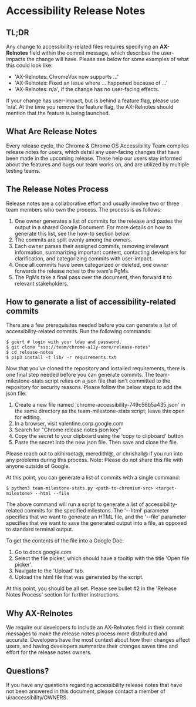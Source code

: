 # Accessibility Release Notes

## TL;DR
Any change to accessibility-related files requires specifying an **AX-Relnotes**
field within the commit message, which describes the user-impacts the change
will have. Please see below for some examples of what this could look like:

* 'AX-Relnotes: ChromeVox now supports ...'
* 'AX-Relnotes: Fixed an issue where ... happened because of ...'
* 'AX-Relnotes: n/a', if the change has no user-facing effects.

If your change has user-impact, but is behind a feature flag, please use ‘n/a’.
At the time you remove the feature flag, the AX-Relnotes should mention that the
feature is being launched.

## What Are Release Notes
Every release cycle, the Chrome & Chrome OS Accessibility Team compiles release
notes for users, which detail any user-facing changes that have been made in
the upcoming release. These help our users stay informed about the features
and bugs our team works on, and are utilized by multiple testing teams.

## The Release Notes Process
Release notes are a collaborative effort and usually involve two or three team
members who own the process. The process is as follows:
1. One owner generates a list of commits for the release and pastes the output
in a shared Google Document. For more details on how to generate this list, see
the how-to section below.
2. The commits are split evenly among the owners.
3. Each owner parses their assigned commits, removing irrelevant information,
summarizing important content, contacting developers for clarification, and
categorizing commits with user-impact.
4. Once all commits have been categorized or deleted, one owner forwards the
release notes to the team's PgMs.
5. The PgMs take a final pass over the document, then forward it to relevant
stakeholders.

## How to generate a list of accessibility-related commits
There are a few prerequisites needed before you can generate a list of
accessibility-related commits. Run the following commands:

```
$ gcert # login with your ldap and password.
$ git clone "sso://team/chrome-a11y-core/release-notes"
$ cd release-notes
$ pip3 install -t lib/ -r requirements.txt
```

Now that you've cloned the repository and installed requirements, there is one
final step needed before you can generate commits. The team-milestone-stats
script relies on a json file that isn't committed to the repository for security
reasons. Please follow the below steps to add the json file:

1. Create a new file named 'chrome-accessibility-749c56b5a435.json' in the same
directory as the team-milestone-stats script; leave this open for editing.
2. In a browser, visit valentine.corp.google.com
3. Search for "Chrome release notes json key"
4. Copy the secret to your clipboard using the 'copy to clipboard' button
5. Paste the secret into the new json file. Then save and close the file.

Please reach out to akihiroota@, meredithl@, or chrishall@ if you run into
any problems during this process. Note: Please do not share this file with
anyone outside of Google.

At this point, you can generate a list of commits with a single command:

```
$ python3 team-milestone-stats.py <path-to-chromium-src> <target-milestone> --html --file
```

The above command will run a script to generate a list of accessibility-related
commits for the specified milestons. The '--html' parameter specifies that we
want to generate an HTML file, and the '--file' parameter specifies that we want
to save the generated output into a file, as opposed to standard terminal
output.

To get the contents of the file into a Google Doc:
1. Go to docs.google.com
2. Select the file picker, which should have a tooltip with the title 'Open file
picker'.
3. Navigate to the 'Upload' tab.
4. Upload the html file that was generated by the script.

At this point, you should be all set. Please see bullet #2 in the
'Release Notes Process' section for further instructions.

## Why AX-Relnotes
We require our developers to include an AX-Relnotes field in their commit
messages to make the release notes process more distributed and accurate.
Developers have the most context about how their changes affect users, and
having developers summarize their changes saves time and effort for the
release notes owners.

## Questions?
If you have any questions regarding accessibility release notes that have not
been answered in this document, please contact a member of
ui/accessibility/OWNERS.